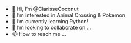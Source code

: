 - 👋 Hi, I’m @ClarisseCoconut
- 👀 I’m interested in Animal Crossing & Pokemon
- 🌱 I’m currently learning Python!
- 💞️ I’m looking to collaborate on ...
- 📫 How to reach me ...

<!---
ClarisseCoconut/ClarisseCoconut is a ✨ special ✨ repository because its `README.md` (this file) appears on your GitHub profile.
You can click the Preview link to take a look at your changes.
--->
